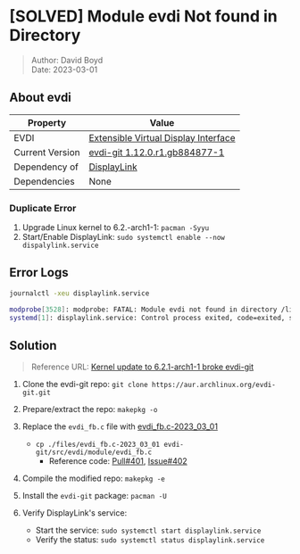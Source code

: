 # [SOLVED] Module evdi Not found in Directory

> Author: David Boyd<br>
> Date: 2023-03-01

## About evdi

| Property        | Value                                        |
|-----------------|----------------------------------------------|
| EVDI            | [Extensible Virtual Display Interface][evdi] |
| Current Version | [evdi-git 1.12.0.r1.gb884877-1][evdi-git]    |
| Dependency of   | [DisplayLink][]                              |
| Dependencies    | None                                         |

### Duplicate Error

1. Upgrade Linux kernel to 6.2.-arch1-1: `pacman -Syyu`
2. Start/Enable DisplayLink: `sudo systemctl enable --now dispalylink.service`

## Error Logs

``` bash
journalctl -xeu displaylink.service

modprobe[3528]: modprobe: FATAL: Module evdi not found in directory /lib/modules/6.2.1-arch1-1
systemd[1]: displaylink.service: Control process exited, code=exited, status=1/FAILURE
```

## Solution

> Reference URL: [Kernel update to 6.2.1-arch1-1 broke evdi-git][archwiki]

1. Clone the evdi-git repo: `git clone https://aur.archlinux.org/evdi-git.git`
2. Prepare/extract the repo: `makepkg -o`
3. Replace the `evdi_fb.c` file with [evdi_fb.c-2023_03_01][evdi-2023]

    - `cp ./files/evdi_fb.c-2023_03_01 evdi-git/src/evdi/module/evdi_fb.c`
      - Reference code:
        [Pull#401](https://github.com/DisplayLink/evdi/pull/401),
        [Issue#402](https://github.com/DisplayLink/evdi/issues/402)

4. Compile the modified repo: `makepkg -e`
5. Install the `evdi-git` package: `pacman -U`
6. Verify DisplayLink's service:
    - Start the service: `sudo systemctl start displaylink.service`
    - Verify the status: `sudo systemctl status displaylink.service`

[archwiki]: https://bbs.archlinux.org/viewtopic.php?pid=2087381
[DisplayLink]: https://aur.archlinux.org/packages/displaylink
[evdi]: https://github.com/DisplayLink/evdi
[evdi-2023]: ./files/evdi_fb.c-2023_03_01
[evdi-git]: https://aur.archlinux.org/packages/evdi-git

